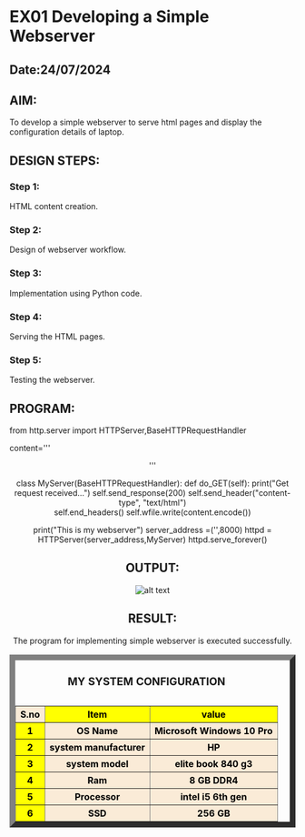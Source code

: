 # EX01 Developing a Simple Webserver
## Date:24/07/2024

## AIM:
To develop a simple webserver to serve html pages and display the configuration details of laptop.

## DESIGN STEPS:
### Step 1: 
HTML content creation.

### Step 2:
Design of webserver workflow.

### Step 3:
Implementation using Python code.

### Step 4:
Serving the HTML pages.

### Step 5:
Testing the webserver.

## PROGRAM:
from http.server import HTTPServer,BaseHTTPRequestHandler

content='''<html>
<head>
<title> My Web Server</title>
</head>
<body>
    <center><table border="10" cellpadding="30">
        <caption><h3>MY SYSTEM CONFIGURATION</caption></h3>
        <tr bgcolor="yellow" style="color:black;">
          <th bgcolor="antiquewhite">S.no</th><th>Item</th><th>value</th>
        </tr>
        <tr bgcolor="antiquewhite" style="color:black;">
          <th bgcolor="yellow" style="color:black;"> 1</td><th>OS Name</th><th>Microsoft Windows 10 Pro</th>
        </tr>
        <tr bgcolor="antiquewhite" style="color:black;">
            <th bgcolor="yellow" style="color:black;">2</th><th>system manufacturer</th><th>HP</th>
          </tr>
          <tr bgcolor="antiquewhite" style="color:black;">
            <th bgcolor="yellow" style="color:black;">3</th><th>system model</th><th>elite book 840 g3</th>
          </tr>
          <tr bgcolor="antiquewhite" style="color:black;">
            <th bgcolor="yellow" style="color:black;">4</th><th>Ram</th><th>8 GB DDR4</th>
          </tr>
          <tr bgcolor="antiquewhite" style="color:black;">
            <th bgcolor="yellow" style="color:black;">5</th><th>Processor</th><th>intel i5 6th gen</th>
          </tr>
          <tr bgcolor="antiquewhite" style="color:black;">
            <th bgcolor="yellow" style="color:black;">6</th><th>SSD</th><th>256 GB</th>
          </tr>
        </center>

</body>
</html>'''


class MyServer(BaseHTTPRequestHandler):
    def do_GET(self):
        print("Get request received...")
        self.send_response(200) 
        self.send_header("content-type", "text/html")       
        self.end_headers()
        self.wfile.write(content.encode())

print("This is my webserver") 
server_address =('',8000)
httpd = HTTPServer(server_address,MyServer)
httpd.serve_forever()  



## OUTPUT:
![alt text](<Screenshot (25).png>)


## RESULT:
The program for implementing simple webserver is executed successfully.
